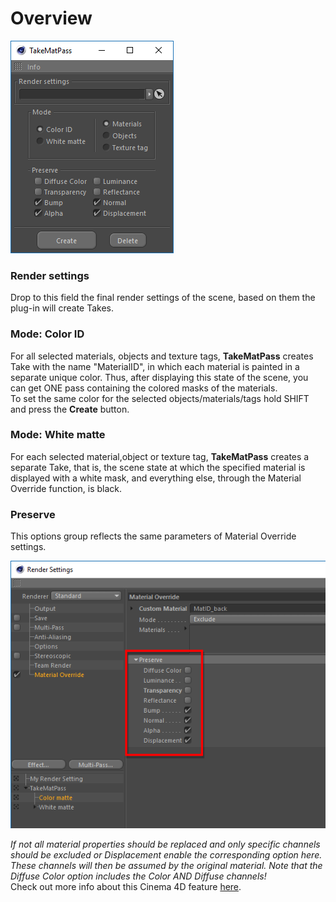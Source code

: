 # Overview

![](../.gitbook/assets/1025.png)

### Render settings

Drop to this field the final render settings of the scene, based on them the plug-in will create Takes.

### Mode: Color ID

For all selected materials, objects and texture tags, **TakeMatPass** creates Take with the name "MaterialID", in which each material is painted in a separate unique color. Thus, after displaying this state of the scene, you can get ONE pass containing the colored masks of the materials.  
 To set the same color for the selected objects/materials/tags hold SHIFT and press the **Create** button.

### Mode: White matte

For each selected material,object or texture tag, **TakeMatPass** creates a separate Take, that is, the scene state at which the specified material is displayed with a white mask, and everything else, through the Material Override function, is black.

### Preserve

This options group reflects the same parameters of Material Override settings.

![](../.gitbook/assets/1027.png)

_If not all material properties should be replaced and only specific channels should be excluded or Displacement enable the corresponding option here. These channels will then be assumed by the original material. Note that the Diffuse Color option includes the Color AND Diffuse channels!_   
 Check out more info about this Cinema 4D feature [here](https://help.maxon.net/us/#DRENDERSETTINGS-RDATA_GROUP_OVERRIDEMAT).

